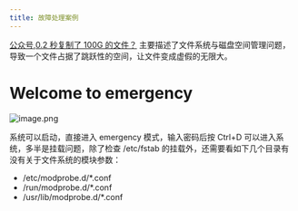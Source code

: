 ```yaml
---
title: 故障处理案例
---
```


[公众号,0.2 秒复制了 100G 的文件？](https://mp.weixin.qq.com/s/GqKHhAd93iQorDeGyHBMnA)
主要描述了文件系统与磁盘空间管理问题，导致一个文件占据了跳跃性的空间，让文件变成虚假的无限大。

# Welcome to emergency

![image.png](https://notes-learning.oss-cn-beijing.aliyuncs.com/mc9wc0/1668696069604-b1244e71-53be-4df1-891f-774e27037654.png)

系统可以启动，直接进入 emergency 模式，输入密码后按 Ctrl+D 可以进入系统，多半是挂载问题，除了检查 /etc/fstab 的挂载外，还需要看如下几个目录有没有关于文件系统的模块参数：

- /etc/modprobe.d/\*.conf
- /run/modprobe.d/\*.conf
- /usr/lib/modprobe.d/\*.conf
